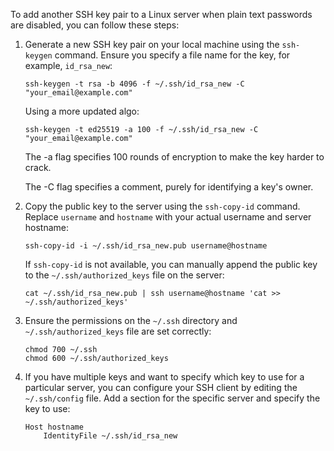 To add another SSH key pair to a Linux server when plain text passwords are disabled, you can follow these steps:

1. Generate a new SSH key pair on your local machine using the `ssh-keygen` command. Ensure you specify a file name for the key, for example, `id_rsa_new`:
   ```
   ssh-keygen -t rsa -b 4096 -f ~/.ssh/id_rsa_new -C "your_email@example.com"
   ```

   Using a more updated algo:
   ```
   ssh-keygen -t ed25519 -a 100 -f ~/.ssh/id_rsa_new -C "your_email@example.com"
   ```
   The -a flag specifies 100 rounds of encryption to make the key harder to crack.

   The -C flag specifies a comment, purely for identifying a key's owner.

3. Copy the public key to the server using the `ssh-copy-id` command. Replace `username` and `hostname` with your actual username and server hostname:
   ```
   ssh-copy-id -i ~/.ssh/id_rsa_new.pub username@hostname
   ```
   If `ssh-copy-id` is not available, you can manually append the public key to the `~/.ssh/authorized_keys` file on the server:
   ```
   cat ~/.ssh/id_rsa_new.pub | ssh username@hostname 'cat >> ~/.ssh/authorized_keys'
   ```

4. Ensure the permissions on the `~/.ssh` directory and `~/.ssh/authorized_keys` file are set correctly:
   ```
   chmod 700 ~/.ssh
   chmod 600 ~/.ssh/authorized_keys
   ```

5. If you have multiple keys and want to specify which key to use for a particular server, you can configure your SSH client by editing the `~/.ssh/config` file. Add a section for the specific server and specify the key to use:
   ```
   Host hostname
       IdentityFile ~/.ssh/id_rsa_new
   ```



